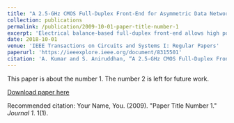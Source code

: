 ```yaml
---
title: "A 2.5-GHz CMOS Full-Duplex Front-End for Asymmetric Data Networks"
collection: publications
permalink: /publication/2009-10-01-paper-title-number-1
excerpt: 'Electrical balance-based full-duplex front-end allows high power operation but has strong tradeoff between Tx and Rx insertion loss. In this paper, we present a capacitive bridge-based duplexer for full-duplex operation with tunable Tx/Rx insertion loss to improve link budget in an asymmetric data network. Theoretical analysis is done to show that capacitive bridge-based duplexer can be better than hybrid transformer in CMOS process. Capacitive bridge architecture is suitable for insertion loss tunability and this tunability gives an additional advantage of increasing the range of allowed antenna impedance for the given balance network. The fully integrated duplexer with receiver is implemented in a 130-nm CMOS process, and is capable of handling Tx power of upto +16dBm at antenna. The prototype chip demonstrates tunable Tx/Rx insertion loss achieving an overall receiver noise figure of 5.7-7.5dB and a Tx insertion loss of 3.9-5.6dB. Self-interference cancellation of > 50dB is measured for 20-MHz RF bandwidth in 2.4-2.6-GHz frequency range.'
date: 2018-10-01
venue: 'IEEE Transactions on Circuits and Systems I: Regular Papers'
paperurl: 'https://ieeexplore.ieee.org/document/8315501'
citation: 'A. Kumar and S. Aniruddhan, “A 2.5-GHz CMOS Full-Duplex Front-End for Asymmetric Data Networks,” IEEE Transactions on Circuits and Systems I: Regular Papers, vol. 65, no. 10, pp. 3174–3185, Oct. 2018.'
---
```

This paper is about the number 1. The number 2 is left for future work.

[Download paper here](http://academicpages.github.io/files/paper1.pdf)

Recommended citation: Your Name, You. (2009). "Paper Title Number 1." <i>Journal 1</i>. 1(1).
